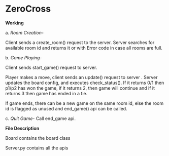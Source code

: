 # ZeroCross

**Working**

a. *Room Creation-*

Client sends a create_room() request to the server. Server searches for available room id and returns it or with Error code in case all rooms are full.

b. *Game Playing-*

Client sends start_game() request to server.

Player makes a move, client sends an update() request to server
. 
Server updates the board config, and executes check_status(). If it returns 0/1 then p1/p2 has won the game, if it returns 2, then game will continue and if it returns 3 then game has ended in a tie.

If game ends, there can be a new game on the same room id, else the room id is flagged as unused and end_game() api can be called.

c. *Quit Game-* 
Call end_game api.



**File Description**

Board contains the board class

Server.py contains all the apis
